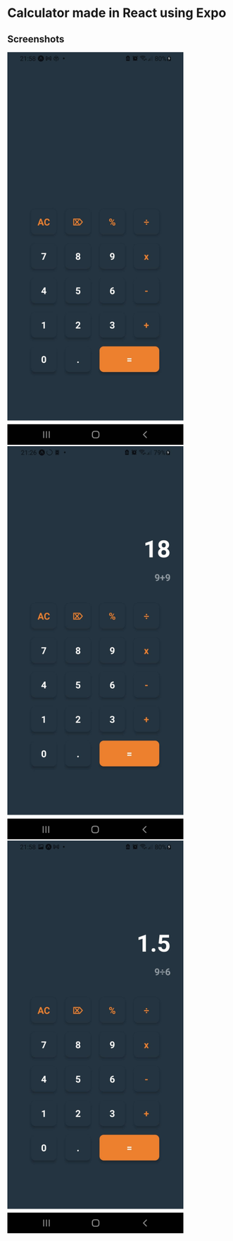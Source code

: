 ﻿# Calculator made in React using Expo
 ## Screenshots 
 

<img src="./photos/Photo.2.jpeg" width="400">
<img src="./photos/Photo.3.jpeg" width="400">
<img src="./photos/Photo.4.jpeg" width="400">

